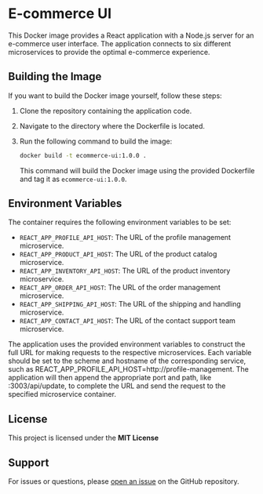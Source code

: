 # E-commerce UI

This Docker image provides a React application with a Node.js server for an e-commerce user interface. The application connects to six different microservices to provide the optimal e-commerce experience.


## Building the Image

If you want to build the Docker image yourself, follow these steps:

1. Clone the repository containing the application code.

2. Navigate to the directory where the Dockerfile is located.

3. Run the following command to build the image:
   ```bash
   docker build -t ecommerce-ui:1.0.0 .
   ```

   This command will build the Docker image using the provided Dockerfile and tag it as `ecommerce-ui:1.0.0`.
## Environment Variables

The container requires the following environment variables to be set:

- `REACT_APP_PROFILE_API_HOST`: The URL of the profile management microservice.
- `REACT_APP_PRODUCT_API_HOST`: The URL of the product catalog microservice.
- `REACT_APP_INVENTORY_API_HOST`: The URL of the product inventory microservice.
- `REACT_APP_ORDER_API_HOST`: The URL of the order management microservice.
- `REACT_APP_SHIPPING_API_HOST`: The URL of the shipping and handling microservice.
- `REACT_APP_CONTACT_API_HOST`: The URL of the contact support team microservice.

The application uses the provided environment variables to construct the full URL for making requests to the respective microservices. Each variable should be set to the scheme and hostname of the corresponding service, such as REACT_APP_PROFILE_API_HOST=http://profile-management. The application will then append the appropriate port and path, like :3003/api/update, to complete the URL and send the request to the specified microservice container.

## License

This project is licensed under the **MIT License**

## Support

For issues or questions, please [open an issue](https://github.com/rdplus2015/e-commerce-app/issues) on the GitHub repository.